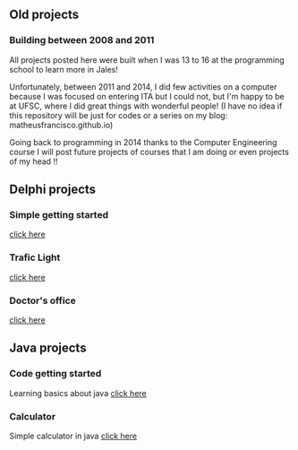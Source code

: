 ## Old projects
### Building between 2008 and 2011



All projects posted here were built when I was 13 to 16 at the programming school to learn more in Jales!


Unfortunately, between 2011 and 2014, I did few activities on a computer because I was focused on entering ITA but I could not, but I'm happy to be at UFSC, where I did great things with wonderful people! (I have no idea if this repository will be just for codes or a series on my blog: matheusfrancisco.github.io)

Going back to programming in 2014 thanks to the Computer Engineering course I will post future projects of courses that I am doing or even projects of my head !!




## Delphi projects

### Simple getting started 
[click here](https://github.com/matheusfrancisco/old-projects-2011/tree/master/Delphi-projects/StartedInDelphi(old))
### Trafic Light
[click here](https://github.com/matheusfrancisco/old-projects-2011/tree/master/Delphi-projects/TrafficLightProject)
### Doctor's office
[click here](https://github.com/matheusfrancisco/old-projects-2011/tree/master/Delphi-projects/ProjetoConsultorio)

## Java projects

### Code getting started
Learning basics about java  [click here](Java-projects/Code-in-Java)

### Calculator
Simple calculator in java  [click here](Java-projects/Calculator/)
